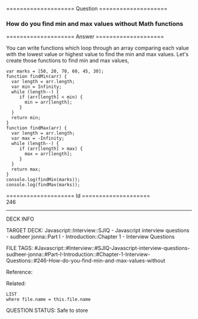 ==================== Question ====================  

### How do you find min and max values without Math functions  

==================== Answer ====================  

You can write functions which loop through an array comparing each value with the lowest value or highest value to find the min and max values. Let's create those functions to find min and max values,

<!-- codeblock-start -->
<pre><code class="hljs language-javascript"><span class="hljs-keyword">var</span> marks = [<span class="hljs-number">50</span>, <span class="hljs-number">20</span>, <span class="hljs-number">70</span>, <span class="hljs-number">60</span>, <span class="hljs-number">45</span>, <span class="hljs-number">30</span>];
<span class="hljs-keyword">function</span> <span class="hljs-title function_">findMin</span>(<span class="hljs-params">arr</span>) {
  <span class="hljs-keyword">var</span> length = arr.<span class="hljs-property">length</span>;
  <span class="hljs-keyword">var</span> min = <span class="hljs-title class_">Infinity</span>;
  <span class="hljs-keyword">while</span> (length--) {
     <span class="hljs-keyword">if</span> (arr[length] &#x3C; min) {
       min = arr[length];
     }
  }
  <span class="hljs-keyword">return</span> min;
}
<span class="hljs-keyword">function</span> <span class="hljs-title function_">findMax</span>(<span class="hljs-params">arr</span>) {
  <span class="hljs-keyword">var</span> length = arr.<span class="hljs-property">length</span>;
  <span class="hljs-keyword">var</span> max = -<span class="hljs-title class_">Infinity</span>;
  <span class="hljs-keyword">while</span> (length--) {
     <span class="hljs-keyword">if</span> (arr[length] > max) {
       max = arr[length];
     }
  }
  <span class="hljs-keyword">return</span> max;
}
<span class="hljs-variable language_">console</span>.<span class="hljs-title function_">log</span>(<span class="hljs-title function_">findMin</span>(marks));
<span class="hljs-variable language_">console</span>.<span class="hljs-title function_">log</span>(<span class="hljs-title function_">findMax</span>(marks));
</code></pre>
<!-- codeblock-end -->

==================== Id ====================  
246

---

DECK INFO

TARGET DECK: Javascript::Interview::SJIQ - Javascript interview questions - sudheer jonna::Part I - Introduction::Chapter 1 - Interview Questions

FILE TAGS: #Javascript::#Interview::#SJIQ-Javascript-interview-questions-sudheer-jonna::#Part-I-Introduction::#Chapter-1-Interview-Questions::#246-How-do-you-find-min-and-max-values-without

Reference:

Related:

```dataview
LIST
where file.name = this.file.name
```

QUESTION STATUS: Safe to store
